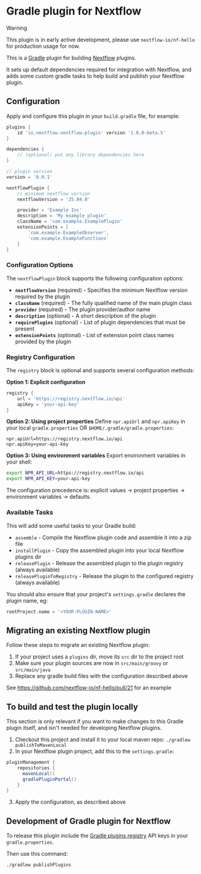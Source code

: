 # Gradle plugin for Nextflow

> [!WARNING]
> This plugin is in early active development, please use `nextflow-io/nf-hello` for production usage for now.

This is a [Gradle](https://gradle.org/) plugin for building [Nextflow](https://www.nextflow.io/) plugins.

It sets up default dependencies required for integration with Nextflow, and adds some custom gradle tasks
to help build and publish your Nextflow plugin.

## Configuration

Apply and configure this plugin in your `build.gradle` file, for example:

```gradle
plugins {
    id 'io.nextflow.nextflow-plugin' version '1.0.0-beta.5'
}

dependencies {
    // (optional) put any library dependencies here
}

// plugin version
version = '0.0.1'

nextflowPlugin {
    // minimum nextflow version
    nextflowVersion = '25.04.0'

    provider = 'Example Inc'
    description = 'My example plugin'
    className = 'com.example.ExamplePlugin'
    extensionPoints = [
        'com.example.ExampleObserver',
        'com.example.ExampleFunctions'
    ]
}
```

### Configuration Options

The `nextflowPlugin` block supports the following configuration options:

- **`nextflowVersion`** (required) - Specifies the minimum Nextflow version required by the plugin
- **`className`** (required) - The fully qualified name of the main plugin class
- **`provider`** (required) - The plugin provider/author name
- **`description`** (optional) - A short description of the plugin
- **`requirePlugins`** (optional) - List of plugin dependencies that must be present
- **`extensionPoints`** (optional) - List of extension point class names provided by the plugin

### Registry Configuration

The `registry` block is optional and supports several configuration methods:

**Option 1: Explicit configuration**
```gradle
registry {
    url = 'https://registry.nextflow.io/api'
    apiKey = 'your-api-key'
}
```

**Option 2: Using project properties**
Define `npr.apiUrl` and `npr.apiKey` in your local `gradle.properties` OR `$HOME/.gradle/gradle.properties`:

```properties
npr.apiUrl=https://registry.nextflow.io/api
npr.apiKey=your-api-key
```

**Option 3: Using environment variables**
Export environment variables in your shell:

```bash
export NPR_API_URL=https://registry.nextflow.io/api
export NPR_API_KEY=your-api-key
```

The configuration precedence is: explicit values → project properties → environment variables → defaults.

### Available Tasks

This will add some useful tasks to your Gradle build:
* `assemble` - Compile the Nextflow plugin code and assemble it into a zip file
* `installPlugin` - Copy the assembled plugin into your local Nextflow plugins dir
* `releasePlugin` - Release the assembled plugin to the plugin registry (always available)
* `releasePluginToRegistry` - Release the plugin to the configured registry (always available)

You should also ensure that your project's `settings.gradle` declares the plugin name, eg:
```gradle
rootProject.name = '<YOUR-PLUGIN-NAME>'
```

## Migrating an existing Nextflow plugin

Follow these steps to migrate an existing Nextflow plugin:

1. If your project uses a `plugins` dir, move its `src` dir to the project root
2. Make sure your plugin sources are now in `src/main/groovy` or `src/main/java`
3. Replace any gradle build files with the configuration described above

See https://github.com/nextflow-io/nf-hello/pull/21 for an example

## To build and test the plugin locally

This section is only relevant if you want to make changes to this Gradle plugin itself, and isn't 
needed for developing Nextflow plugins.

1. Checkout this project and install it to your local maven repo: `./gradlew publishToMavenLocal`
2. In your Nextflow plugin project, add this to the `settings.gradle`:
```gradle
pluginManagement {
    repositories {
      mavenLocal()
      gradlePluginPortal()
    }
}
```
3. Apply the configuration, as described above


## Development of Gradle plugin for Nextflow 

To release this plugin include the [Gradle plugins registry](https://plugins.gradle.org) API keys in your `gradle.properties`. 

Then use this command:

```
./gradlew publishPlugins
```
